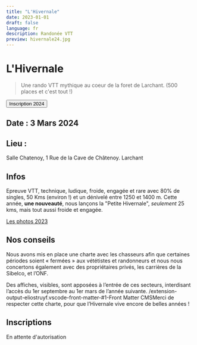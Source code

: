 ```yaml
---
title: "L'Hivernale"
date: 2023-01-01
draft: false
language: fr
description: Randonée VTT
preview: hivernale24.jpg
---
```


# L'Hivernale

> Une rando VTT mythique au coeur de la foret de Larchant. (500 places et c'est tout !)

<a class="flex justify-center no-underline" href="#inscriptions">
<button class="px-4 py-2  rounded-xl bg-indigo-500 hover:bg-indigo-600 text-slate-100 hover:text-slate-200"> Inscription 2024 </button>
</a>

## Date : 3 Mars 2024

## Lieu :

Salle Chatenoy, 1 Rue de la Cave de Châtenoy. Larchant

## Infos

Epreuve VTT, technique, ludique, froide, engagée et rare avec 80% de singles, 50 Kms (environ !) et un dénivelé entre 1250 et 1400 m.
Cette année, **une nouveauté**, nous lançons la "Petite Hivernale", _seulement_ 25 kms, mais tout aussi froide et engagée.

[Les photos 2023](https://www.flickr.com/photos/197712637@N08/sets/72177720305875728/)

## Nos conseils

Nous avons mis en place une charte avec les chasseurs afin que certaines périodes soient « fermées » aux vététistes et randonneurs et nous nous concertons également avec des propriétaires privés, les carrières de la Sibelco, et l’ONF.

Des affiches, visibles, sont apposées à l’entrée de ces secteurs, interdisant l’accès du 1er septembre au 1er mars de l’année suivante.
/extension-output-eliostruyf.vscode-front-matter-#1-Front Matter CMSMerci de respecter cette charte, pour que l’Hivernale vive encore de belles années !

## Inscriptions
En attente d'autorisation

<!-- <iframe width="950" height="850" src="https://larchant-animation.s2.yapla.com/fr/event-49641"></iframe> -->